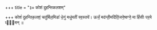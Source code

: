 +++
title = "३० कोशं दुहन्तिकलशम्"

+++
कोशं॑ दुहन्तिक॒लशं॒ चतु॑र्बिल॒मिडां॑ धे॒नुं मधु॑मतीं स्व॒स्तये॑। ऊर्जं॒ मद॑न्ती॒मदि॑तिं॒जने॒ष्वग्ने॒ मा हिं॑सीः पर॒मे व्यो᳡मन् ॥